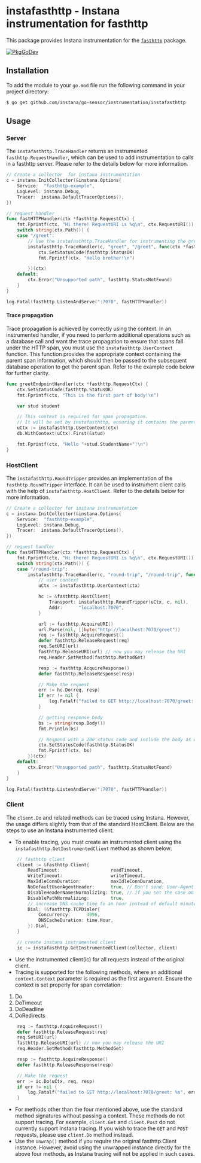 instafasthttp - Instana instrumentation for fasthttp
=====================================

This package provides Instana instrumentation for the [`fasthttp`](https://pkg.go.dev/github.com/valyala/fasthttp) package.

[![PkgGoDev](https://pkg.go.dev/badge/github.com/instana/go-sensor/instrumentation/instafasthttp)](https://pkg.go.dev/badge/github.com/instana/go-sensor/instrumentation/instafasthttp)

Installation
------------

To add the module to your `go.mod` file run the following command in your project directory:

```bash
$ go get github.com/instana/go-sensor/instrumentation/instafasthttp
```

Usage
-----

### Server
The `instafasthttp.TraceHandler` returns an instrumented `fasthttp.RequestHandler`, which can be used to add instrumentation to calls in a fasthttp server. Please refer to the details below for more information.

```go
// Create a collector  for instana instrumentation
c = instana.InitCollector(&instana.Options{
	Service:  "fasthttp-example",
	LogLevel: instana.Debug,
	Tracer:  instana.DefaultTracerOptions(),
})

// request handler
func fastHTTPHandler(ctx *fasthttp.RequestCtx) {
	fmt.Fprintf(ctx, "Hi there! RequestURI is %q\n", ctx.RequestURI())
	switch string(ctx.Path()) {
	case "/greet":
        // Use the instafasthttp.TraceHandler for instrumenting the greet handler
		instafasthttp.TraceHandler(c, "greet", "/greet", func(ctx *fasthttp.RequestCtx) {
			ctx.SetStatusCode(fasthttp.StatusOK)
			fmt.Fprintf(ctx, "Hello brother!\n")

		})(ctx)
	default:
		ctx.Error("Unsupported path", fasthttp.StatusNotFound)
	}
}

log.Fatal(fasthttp.ListenAndServe(":7070", fastHTTPHandler))

```

#### Trace propagation

Trace propagation is achieved by correctly using the context. In an instrumented handler, if you need to perform additional operations such as a database call and want the trace propagation to ensure that spans fall under the HTTP span, you must use the `instafasthttp.UserContext` function. This function provides the appropriate context containing the parent span information, which should then be passed to the subsequent database operation to get the parent span. Refer to the example code below for further clarity.

```go
func greetEndpointHandler(ctx *fasthttp.RequestCtx) {
	ctx.SetStatusCode(fasthttp.StatusOK)
	fmt.Fprintf(ctx, "This is the first part of body!\n")

	var stud student

	// This context is required for span propagation.
	// It will be set by instafasthttp, ensuring it contains the parent span info.
	uCtx := instafasthttp.UserContext(ctx)
	db.WithContext(uCtx).First(&stud)

	fmt.Fprintf(ctx, "Hello "+stud.StudentName+"!\n")
}
```

### HostClient

The `instafasthttp.RoundTripper` provides an implementation of the `fasthttp.RoundTripper` interface. It can be used to instrument client calls with the help of `instafasthttp.HostClient`. Refer to the details below for more information.

```go
// Create a collector for instana instrumentation
c = instana.InitCollector(&instana.Options{
	Service:  "fasthttp-example",
	LogLevel: instana.Debug,
	Tracer:  instana.DefaultTracerOptions(),
})

// request handler
func fastHTTPHandler(ctx *fasthttp.RequestCtx) {
	fmt.Fprintf(ctx, "Hi there! RequestURI is %q\n", ctx.RequestURI())
	switch string(ctx.Path()) {
	case "/round-trip":
		instafasthttp.TraceHandler(c, "round-trip", "/round-trip", func(ctx *fasthttp.RequestCtx) {
			// user context
			uCtx := instafasthttp.UserContext(ctx)

			hc := &fasthttp.HostClient{
				Transport: instafasthttp.RoundTripper(uCtx, c, nil),
				Addr:      "localhost:7070",
			}

			url := fasthttp.AcquireURI()
			url.Parse(nil, []byte("http://localhost:7070/greet"))
			req := fasthttp.AcquireRequest()
			defer fasthttp.ReleaseRequest(req)
			req.SetURI(url)
			fasthttp.ReleaseURI(url) // now you may release the URI
			req.Header.SetMethod(fasthttp.MethodGet)

			resp := fasthttp.AcquireResponse()
			defer fasthttp.ReleaseResponse(resp)

			// Make the request
			err := hc.Do(req, resp)
			if err != nil {
				log.Fatalf("failed to GET http://localhost:7070/greet: %s", err)
			}

			// getting response body
			bs := string(resp.Body())
			fmt.Println(bs)

			// Respond with a 200 status code and include the body as well
			ctx.SetStatusCode(fasthttp.StatusOK)
			fmt.Fprintf(ctx, bs)
		})(ctx)
	default:
		ctx.Error("Unsupported path", fasthttp.StatusNotFound)
	}
}

log.Fatal(fasthttp.ListenAndServe(":7070", fastHTTPHandler))

```
### Client 

The `client.Do` and related methods can be traced using Instana. However, the usage differs slightly from that of the standard HostClient. Below are the steps to use an Instana instrumented client.

- To enable tracing, you must create an instrumented client using the `instafasthttp.GetInstrumentedClient` method as shown below:

```go
	// fasthttp client
	client := &fasthttp.Client{
		ReadTimeout:                   readTimeout,
		WriteTimeout:                  writeTimeout,
		MaxIdleConnDuration:           maxIdleConnDuration,
		NoDefaultUserAgentHeader:      true, // Don't send: User-Agent: fasthttp
		DisableHeaderNamesNormalizing: true, // If you set the case on your headers correctly you can enable this
		DisablePathNormalizing:        true,
		// increase DNS cache time to an hour instead of default minute
		Dial: (&fasthttp.TCPDialer{
			Concurrency:      4096,
			DNSCacheDuration: time.Hour,
		}).Dial,
	}

	// create instana instrumented client
	ic := instafasthttp.GetInstrumentedClient(collector, client)
```
- Use the instrumented client(ic) for all requests instead of the original client.
- Tracing is supported for the following methods, where an additional `context.Context` parameter is required as the first argument. Ensure the context is set properly for span correlation:
1. Do
2. DoTimeout
3. DoDeadline
4. DoRedirects

```go
	req := fasthttp.AcquireRequest()
	defer fasthttp.ReleaseRequest(req)
	req.SetURI(url)
	fasthttp.ReleaseURI(url) // now you may release the URI
	req.Header.SetMethod(fasthttp.MethodGet)

	resp := fasthttp.AcquireResponse()
	defer fasthttp.ReleaseResponse(resp)

	// Make the request
	err := ic.Do(uCtx, req, resp)
	if err != nil {
		log.Fatalf("failed to GET http://localhost:7070/greet: %s", err)
	}
```

- For methods other than the four mentioned above, use the standard method signatures without passing a context. These methods do not support tracing. For example, `client.Get` and `client.Post` do not currently support Instana tracing. If you wish to trace the `GET` and `POST` requests, please use `client.Do` method instead.
- Use the `Unwrap()` method if you require the original fasthttp.Client instance. However, avoid using the unwrapped instance directly for the above four methods, as Instana tracing will not be applied in such cases.
